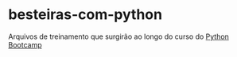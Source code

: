 # besteiras-com-python
Arquivos de treinamento que surgirão ao longo do curso do [Python Bootcamp]

[Python Bootcamp]: https://www.udemy.com/complete-python-bootcamp